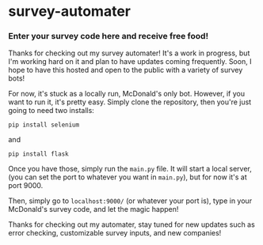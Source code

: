 # survey-automater
### Enter your survey code here and receive free food! 

 Thanks for checking out my survey automater! It's a work in progress, but I'm working hard on it and plan to have updates coming frequently. Soon, I hope to have this hosted and open to the public with a variety of survey bots! 

 For now, it's stuck as a locally run, McDonald's only bot. However, if you want to run it, it's pretty easy.
Simply clone the repository, then you're just going to need two installs: 

``` 
pip install selenium
```
and 
```
pip install flask
```
Once you have those, simply run the `main.py` file. It will start a local server, (you can set the port to whatever you want in `main.py`), but for now it's at port 9000.

Then, simply go to `localhost:9000/` (or whatever your port is), type in your McDonald's survey code, and let the magic happen!

Thanks for checking out my automater, stay tuned for new updates such as error checking, customizable survey inputs, and new companies!